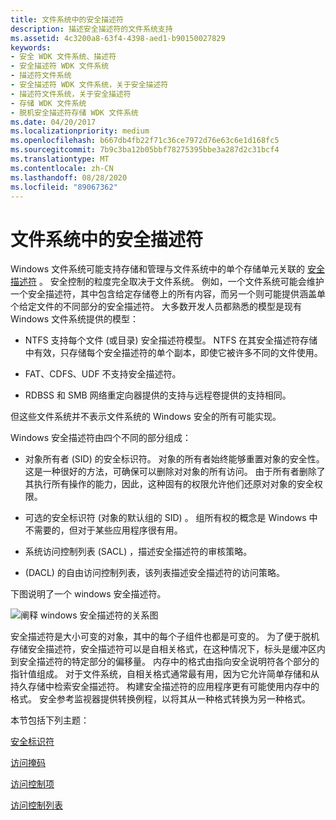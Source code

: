 ```yaml
---
title: 文件系统中的安全描述符
description: 描述安全描述符的文件系统支持
ms.assetid: 4c3200a8-63f4-4398-aed1-b90150027829
keywords:
- 安全 WDK 文件系统、描述符
- 安全描述符 WDK 文件系统
- 描述符文件系统
- 安全描述符 WDK 文件系统，关于安全描述符
- 描述符文件系统，关于安全描述符
- 存储 WDK 文件系统
- 脱机安全描述符存储 WDK 文件系统
ms.date: 04/20/2017
ms.localizationpriority: medium
ms.openlocfilehash: b667db4fb22f71c36ce7972d76e63c6e1d168fc5
ms.sourcegitcommit: 7b9c3ba12b05bbf78275395bbe3a287d2c31bcf4
ms.translationtype: MT
ms.contentlocale: zh-CN
ms.lasthandoff: 08/28/2020
ms.locfileid: "89067362"
---
```

# <a name="security-descriptors-in-file-systems"></a>文件系统中的安全描述符

Windows 文件系统可能支持存储和管理与文件系统中的单个存储单元关联的 [安全描述符](../kernel/security-descriptors.md) 。 安全控制的粒度完全取决于文件系统。 例如，一个文件系统可能会维护一个安全描述符，其中包含给定存储卷上的所有内容，而另一个则可能提供涵盖单个给定文件的不同部分的安全描述符。 大多数开发人员都熟悉的模型是现有 Windows 文件系统提供的模型：

- NTFS 支持每个文件 (或目录) 安全描述符模型。 NTFS 在其安全描述符存储中有效，只存储每个安全描述符的单个副本，即使它被许多不同的文件使用。

- FAT、CDFS、UDF 不支持安全描述符。

- RDBSS 和 SMB 网络重定向器提供的支持与远程卷提供的支持相同。

但这些文件系统并不表示文件系统的 Windows 安全的所有可能实现。

Windows 安全描述符由四个不同的部分组成：

- 对象所有者 (SID) 的安全标识符。 对象的所有者始终能够重置对象的安全性。 这是一种很好的方法，可确保可以删除对对象的所有访问。 由于所有者删除了其执行所有操作的能力，因此，这种固有的权限允许他们还原对对象的安全权限。

- 可选的安全标识符 (对象的默认组的 SID) 。 组所有权的概念是 Windows 中不需要的，但对于某些应用程序很有用。

- 系统访问控制列表 (SACL) ，描述安全描述符的审核策略。

-  (DACL) 的自由访问控制列表，该列表描述安全描述符的访问策略。

下图说明了一个 windows 安全描述符。

![阐释 windows 安全描述符的关系图](images/fssecurity-01.png)

安全描述符是大小可变的对象，其中的每个子组件也都是可变的。 为了便于脱机存储安全描述符，安全描述符可以是自相关格式，在这种情况下，标头是缓冲区内到安全描述符的特定部分的偏移量。 内存中的格式由指向安全说明符各个部分的指针值组成。 对于文件系统，自相关格式通常最有用，因为它允许简单存储和从持久存储中检索安全描述符。 构建安全描述符的应用程序更有可能使用内存中的格式。 安全参考监视器提供转换例程，以将其从一种格式转换为另一种格式。

本节包括下列主题：

[安全标识符](security-identifier.md)

[访问掩码](access-mask.md)

[访问控制项](access-control-entry.md)

[访问控制列表](access-control-list.md)